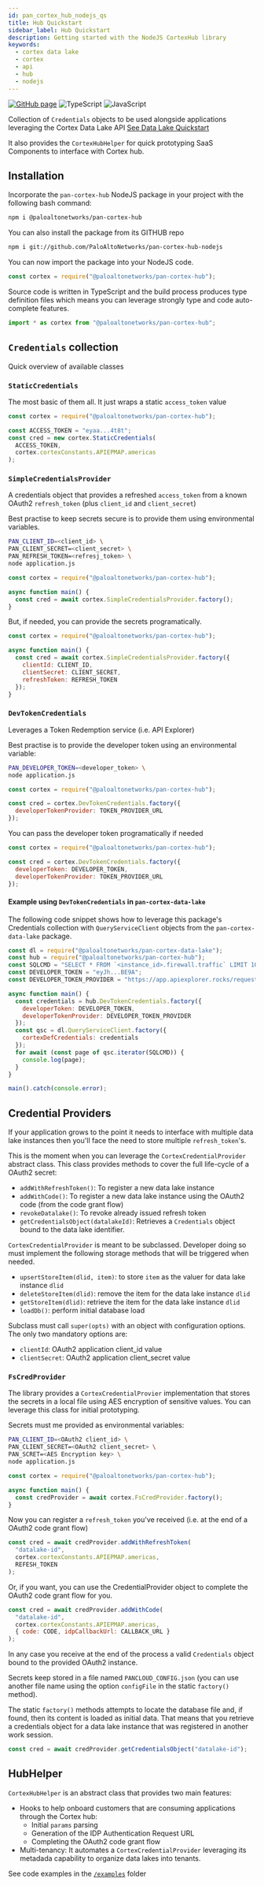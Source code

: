 ```yaml
---
id: pan_cortex_hub_nodejs_qs
title: Hub Quickstart
sidebar_label: Hub Quickstart
description: Getting started with the NodeJS CortexHub library
keywords:
  - cortex data lake
  - cortex
  - api
  - hub
  - nodejs
---
```


[![GitHub page](https://img.shields.io/badge/GitHub-Repo-brightgreen?style=for-the-badge&logo=github)](https://github.com/PaloAltoNetworks/pan-cortex-hub-nodejs) ![TypeScript](https://img.shields.io/badge/lang-TypeScript-blue?style=for-the-badge) ![JavaScript](https://img.shields.io/badge/lang-JavaScript-orange?style=for-the-badge)

Collection of `Credentials` objects to be used alongside applications leveraging
the Cortex Data Lake API [See
Data Lake Quickstart](/docs/develop/pan_cortex_data_lake_nodejs_qs)

It also provides the `CortexHubHelper` for quick prototyping SaaS Components to interface with Cortex hub.

## Installation

Incorporate the `pan-cortex-hub` NodeJS package in your project with the following
bash command:

```bash
npm i @paloaltonetworks/pan-cortex-hub
```

You can also install the package from its GITHUB repo

```bash
npm i git://github.com/PaloAltoNetworks/pan-cortex-hub-nodejs
```

You can now import the package into your NodeJS code.

```javascript
const cortex = require("@paloaltonetworks/pan-cortex-hub");
```

Source code is written in TypeScript and the build process produces type
definition files which means you can leverage strongly type and code
auto-complete features.

```ts
import * as cortex from "@paloaltonetworks/pan-cortex-hub";
```

## `Credentials` collection

Quick overview of available classes

### `StaticCredentials`

The most basic of them all. It just wraps a static `access_token` value

```javascript
const cortex = require("@paloaltonetworks/pan-cortex-hub");

const ACCESS_TOKEN = "eyaa...4t8t";
const cred = new cortex.StaticCredentials(
  ACCESS_TOKEN,
  cortex.cortexConstants.APIEPMAP.americas
);
```

### `SimpleCredentialsProvider`

A credentials object that provides a refreshed `access_token` from a known
OAuth2 `refresh_token` (plus `client_id` and `client_secret`)

Best practise to keep secrets secure is to provide them using environmental
variables.

```bash
PAN_CLIENT_ID=<client_id> \
PAN_CLIENT_SECRET=<client_secret> \
PAN_REFRESH_TOKEN=<refresj_token> \
node application.js
```

```javascript
const cortex = require("@paloaltonetworks/pan-cortex-hub");

async function main() {
  const cred = await cortex.SimpleCredentialsProvider.factory();
}
```

But, if needed, you can provide the secrets programatically.

```javascript
const cortex = require("@paloaltonetworks/pan-cortex-hub");

async function main() {
  const cred = await cortex.SimpleCredentialsProvider.factory({
    clientId: CLIENT_ID,
    clientSecret: CLIENT_SECRET,
    refreshToken: REFRESH_TOKEN
  });
}
```

### `DevTokenCredentials`

Leverages a Token Redemption service (i.e. API Explorer)

Best practise is to provide the developer token using an environmental variable:

```bash
PAN_DEVELOPER_TOKEN=<developer_token> \
node application.js
```

```javascript
const cortex = require("@paloaltonetworks/pan-cortex-hub");

const cred = cortex.DevTokenCredentials.factory({
  developerTokenProvider: TOKEN_PROVIDER_URL
});
```

You can pass the developer token programatically if needed

```javascript
const cortex = require("@paloaltonetworks/pan-cortex-hub");

const cred = cortex.DevTokenCredentials.factory({
  developerToken: DEVELOPER_TOKEN,
  developerTokenProvider: TOKEN_PROVIDER_URL
});
```

#### Example using `DevTokenCredentials` in `pan-cortex-data-lake`

The following code snippet shows how to leverage this package's Credentials
collection with `QueryServiceClient` objects from the `pan-cortex-data-lake`
package.

```javascript
const dl = require("@paloaltonetworks/pan-cortex-data-lake");
const hub = require("@paloaltonetworks/pan-cortex-hub");
const SQLCMD = "SELECT * FROM `<instance_id>.firewall.traffic` LIMIT 100";
const DEVELOPER_TOKEN = "eyJh...BE9A";
const DEVELOPER_TOKEN_PROVIDER = "https://app.apiexplorer.rocks/request_token";

async function main() {
  const credentials = hub.DevTokenCredentials.factory({
    developerToken: DEVELOPER_TOKEN,
    developerTokenProvider: DEVELOPER_TOKEN_PROVIDER
  });
  const qsc = dl.QueryServiceClient.factory({
    cortexDefCredentials: credentials
  });
  for await (const page of qsc.iterator(SQLCMD)) {
    console.log(page);
  }
}

main().catch(console.error);
```

## Credential Providers

If your application grows to the point it needs to interface with multiple data
lake instances then you'll face the need to store multiple `refresh_token`'s.

This is the moment when you can leverage the `CortexCredentialProvider` abstract
class. This class provides methods to cover the full life-cycle of a OAuth2
secret:

- `addWithRefreshToken()`: To register a new data lake instance
- `addWithCode()`: To register a new data lake instance using the OAuth2 code
  (from the code grant flow)
- `revokeDatalake()`: To revoke already issued refresh token
- `getCredentialsObject(datalakeId)`: Retrieves a `Credentials` object bound to
  the data lake identifier.

`CortexCredentialProvider` is meant to be subclassed. Developer doing so must
implement the following storage methods that will be triggered when needed.

- `upsertStoreItem(dlid, item)`: to store `item` as the valuer for data lake
  instance `dlid`
- `deleteStoreItem(dlid)`: remove the item for the data lake instance `dlid`
- `getStoreItem(dlid)`: retrieve the item for the data lake instance `dlid`
- `loadDb()`: perform initial database load

Subclass must call `super(opts)` with an object with configuration options. The
only two mandatory options are:

- `clientId`: OAuth2 application client_id value
- `clientSecret`: OAuth2 application client_secret value

### `FsCredProvider`

The library provides a `CortexCredentialProvier` implementation that stores the
secrets in a local file using AES encryption of sensitive values. You can leverage this class for initial prototyping.

Secrets must me provided as environmental variables:

```bash
PAN_CLIENT_ID=<OAuth2 client_id> \
PAN_CLIENT_SECRET=<OAuth2 client_secret> \
PAN_SCRET=<AES Encryption key> \
node application.js
```

```javascript
const cortex = require("@paloaltonetworks/pan-cortex-hub");

async function main() {
  const credProvider = await cortex.FsCredProvider.factory();
}
```

Now you can register a `refresh_token` you've received (i.e. at the end of a
OAuth2 code grant flow)

```javascript
const cred = await credProvider.addWithRefreshToken(
  "datalake-id",
  cortex.cortexConstants.APIEPMAP.americas,
  REFESH_TOKEN
);
```

Or, if you want, you can use the CredentialProvider object to complete the
OAuth2 code grant flow for you.

```javascript
const cred = await credProvider.addWithCode(
  "datalake-id",
  cortex.cortexConstants.APIEPMAP.americas,
  { code: CODE, idpCallbackUrl: CALLBACK_URL }
);
```

In any case you receive at the end of the process a valid `Credentials` object
bound to the provided OAuth2 instance.

Secrets keep stored in a file named `PANCLOUD_CONFIG.json` (you can use another
file name using the option `configFile` in the static `factory()` method).

The static `factory()` methods attempts to locate the database file and, if
found, then its content is loaded as initial data. That means that you retrieve
a credentials object for a data lake instance that was registered in another
work session.

```javascript
const cred = await credProvider.getCredentialsObject("datalake-id");
```

## HubHelper

`CortexHubHelper` is an abstract class that provides two main features:

- Hooks to help onboard customers that are consuming applications through the
  Cortex hub:
  - Initial `params` parsing
  - Generation of the IDP Authentication Request URL
  - Completing the OAuth2 code grant flow
- Multi-tenancy: It automates a `CortexCredentialProvider` leveraging its
  metadada capability to organize data lakes into tenants.

See code examples in the [`/examples`](https://github.com/PaloAltoNetworks/pan-cortex-hub-nodejs/tree/master/examples) folder
